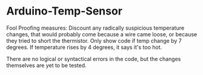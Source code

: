# Arduino-Temp-Sensor
Fool Proofing measures:
Discount any radically suspicious temperature changes, that would probably come because a wire came loose, or because they tried to short the thermistor.
Only show code if temp change by 7 degrees.
If temperature rises by 4 degrees, it says it's too hot.

There are no logical or syntactical errors in the code, but the changes themselves are yet to be tested.

